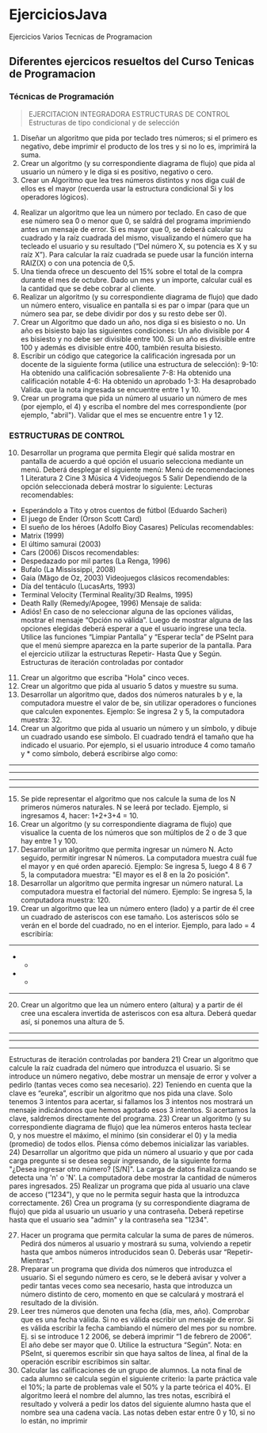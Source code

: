 # EjerciciosJava
Ejercicios Varios Tecnicas de Programacion
## Diferentes ejercicos resueltos del Curso Tenicas de Programacion
### Técnicas de Programación
> EJERCITACION INTEGRADORA ESTRUCTURAS DE CONTROL 
Estructuras de tipo condicional y de selección 
1.  Diseñar un algoritmo que pida por teclado tres números; si el primero es negativo, debe imprimir el producto de los tres y si no lo es, imprimirá la suma. 
2. Crear un algoritmo (y su correspondiente diagrama de flujo) que pida al usuario un número y le diga si es positivo, negativo o cero. 
3. Crear un Algoritmo que lea tres números distintos y nos diga cuál de ellos es el mayor (recuerda usar la estructura condicional Si y los operadores lógicos). 
4) Realizar un algoritmo que lea un número por teclado. En caso de que ese número sea 0 o menor que 0, se saldrá del programa imprimiendo antes un mensaje de error. Si es mayor que 0, se deberá calcular su cuadrado y la raíz cuadrada del mismo, visualizando el número que ha tecleado el usuario y su resultado (“Del número X, su potencia es X y su raíz X”). Para calcular la raíz cuadrada se puede usar la función interna RAIZ(X) o con una potencia de 0,5. 
5) Una tienda ofrece un descuento del 15% sobre el total de la compra durante el mes de octubre. Dado un mes y un importe, calcular cuál es la cantidad que se debe cobrar al cliente. 
6) Realizar un algoritmo (y su correspondiente diagrama de flujo) que dado un número entero, visualice en pantalla si es par o impar (para que un número sea par, se debe dividir por dos y su resto debe ser 0). 
7) Crear un Algoritmo que dado un año, nos diga si es bisiesto o no. Un año es bisiesto bajo las siguientes condiciones: Un año divisible por 4 es bisiesto y no debe ser divisible entre 100. Si un año es divisible entre 100 y además es divisible entre 400, también resulta bisiesto. 
8) Escribir un código que categorice la calificación ingresada por un docente 
de la siguiente forma (utilice una estructura de selección): 
9-10: Ha obtenido una calificación sobresaliente 
7-8: Ha obtenido una calificación notable 
4-6: Ha obtenido un aprobado 
1-3: Ha desaprobado 
Valida. que la nota ingresada se encuentre entre 1 y 10. 
9) Crear un programa que pida un número al usuario un número de mes (por ejemplo, el 4) y escriba el nombre del mes correspondiente (por ejemplo, "abril"). Validar que el mes se encuentre entre 1 y 12. 

### ESTRUCTURAS DE CONTROL 
10. Desarrollar un programa que permita 
Elegir qué salida mostrar en pantalla de acuerdo a qué opción el usuario selecciona mediante un menú. Deberá desplegar el siguiente menú: 
Menú de recomendaciones 
1 Literatura 
2 Cine 
3 Música 
4 Videojuegos 
5 Salir 
Dependiendo de la opción seleccionada deberá mostrar lo siguiente: 
Lecturas recomendables: 
+ Esperándolo a Tito y otros cuentos de fútbol (Eduardo Sacheri) 
+ El juego de Ender (Orson Scott Card) 
+ El sueño de los héroes (Adolfo Bioy Casares) 
Películas recomendables: 
+ Matrix (1999) 
+ El último samurai (2003) 
+ Cars (2006) 
Discos recomendables: 
+ Despedazado por mil partes (La Renga, 1996) 
+ Bufalo (La Mississippi, 2008) 
+ Gaia (Mägo de Oz, 2003) 
Videojuegos clásicos recomendables: 
+ Día del tentáculo (LucasArts, 1993) 
+ Terminal Velocity (Terminal Reality/3D Realms, 1995) 
+ Death Rally (Remedy/Apogee, 1996) 
Mensaje de salida: 
+ Adiós! 
En caso de no seleccionar alguna de las opciones válidas, mostrar el mensaje “Opción no válida”. Luego de mostrar alguna de las opciones
elegidas deberá esperar a que el usuario ingrese una tecla. Utilice las funciones “Limpiar Pantalla” y “Esperar tecla” de PSeInt para que el menú siempre aparezca en la parte superior de la pantalla. Para el ejercicio utilizar la estructuras Repetir- Hasta Que y Según. 
Estructuras de iteración controladas por contador 
11) Crear un algoritmo que escriba "Hola" cinco veces. 
12) Crear un algoritmo que pida al usuario 5 datos y muestre su suma. 
13) Desarrollar un algoritmo que, dados dos números naturales b y e, la computadora muestre el valor de be, sin utilizar operadores o funciones que calculen exponentes. Ejemplo: Se ingresa 2 y 5, la computadora muestra: 32. 
14) Crear un algoritmo que pida al usuario un número y un símbolo, y dibuje un cuadrado usando ese símbolo. El cuadrado tendrá el tamaño que ha indicado el usuario. Por ejemplo, si el usuario introduce 4 como tamaño y * como símbolo, deberá escribirse algo como: 
**** 
**** 
**** 
**** 
15) Se pide representar el algoritmo que nos calcule la suma de los N primeros números naturales. N se leerá por teclado. Ejemplo, si ingresamos 4, hacer: 1+2+3+4 = 10. 
16) Crear un algoritmo (y su correspondiente diagrama de flujo) que visualice la cuenta de los números que son múltiplos de 2 o de 3 que hay entre 1 y 100. 
17) Desarrollar un algoritmo que permita ingresar un número N. Acto seguido, permitir ingresar N números. La computadora muestra cuál fue el mayor y en qué orden apareció. Ejemplo: Se ingresa 5, luego 4 8 6 7 5, la computadora muestra: "El mayor es el 8 en la 2o posición". 
18) Desarrollar un algoritmo que permita ingresar un número natural. La computadora muestra el factorial del número. Ejemplo: Se ingresa 5, la computadora muestra: 120. 
19) Crear un algoritmo que lea un número entero (lado) y a partir de él cree un cuadrado de asteriscos con ese tamaño. Los asteriscos sólo se verán en el borde del cuadrado, no en el interior. Ejemplo, para lado = 4 escribiría: 
**** 
* * 
* * 
**** 
20) Crear un algoritmo que lea un número entero (altura) y a partir de él cree una escalera invertida de asteriscos con esa altura. Deberá quedar así, si ponemos una altura de 5. 
***** 
**** 
*** ** * 
Estructuras de iteración controladas por bandera 
21) Crear un algoritmo que calcule la raíz cuadrada del número que introduzca el usuario. Si se introduce un número negativo, debe mostrar un mensaje de error y volver a pedirlo (tantas veces como sea necesario). 
22) Teniendo en cuenta que la clave es “eureka”, escribir un algoritmo que nos pida una clave. Solo tenemos 3 intentos para acertar, si fallamos los 3 intentos nos mostrará un mensaje indicándonos que hemos agotado esos 3 intentos. Si acertamos la clave, saldremos directamente del programa. 
23) Crear un algoritmo (y su correspondiente diagrama de flujo) que lea números enteros hasta teclear 0, y nos muestre el máximo, el mínimo (sin considerar el 0) y la media (promedio) de todos ellos. Piensa cómo debemos inicializar las variables. 
24) Desarrollar un algoritmo que pida un número al usuario y que por cada carga pregunte si se desea seguir ingresando, de la siguiente forma "¿Desea ingresar otro número? [S/N]". La carga de datos finaliza cuando se detecta una 'n' o 'N'. La computadora debe mostrar la cantidad de números pares ingresados. 
25) Realizar un programa que pida al usuario una clave de acceso (“1234”), y 
que no le permita seguir hasta que la introduzca correctamente. 
26) Crea un programa (y su correspondiente diagrama de flujo) que pida al usuario un usuario y una contraseña. Deberá repetirse hasta que el usuario sea "admin" y la contraseña sea "1234". 
 
27) Hacer un programa que permita 
calcular la suma de pares de números. Pedirá dos números al usuario y mostrará su suma, volviendo a repetir hasta que ambos números introducidos sean 0. Deberás usar “Repetir-Mientras”. 
28) Preparar un programa que divida dos números que introduzca el usuario. Si el segundo número es cero, se le deberá avisar y volver a pedir tantas veces como sea necesario, hasta que introduzca un número distinto de cero, momento en que se calculará y mostrará el resultado de la división. 
29) Leer tres números que denoten una fecha (día, mes, año). Comprobar que es una fecha válida. Si no es válida escribir un mensaje de error. Si es válida escribir la fecha cambiando el número del mes por su nombre. Ej. si se introduce 1 2 2006, se deberá imprimir “1 de febrero de 2006”. El año debe ser mayor que 0. Utilice la estructura “Según”. Nota: en PSeInt, si queremos escribir sin que haya saltos de línea, al final de la operación escribir escribimos sin saltar. 
30) Calcular las calificaciones de un grupo de alumnos. La nota final de cada alumno se calcula según el siguiente criterio: la parte práctica vale el 10%; la parte de problemas vale el 50% y la parte teórica el 40%. El algoritmo leerá el nombre del alumno, las tres notas, escribirá el resultado y volverá a pedir los datos del siguiente alumno hasta que el nombre sea una cadena vacía. Las notas deben estar entre 0 y 10, si no lo están, no imprimir 

